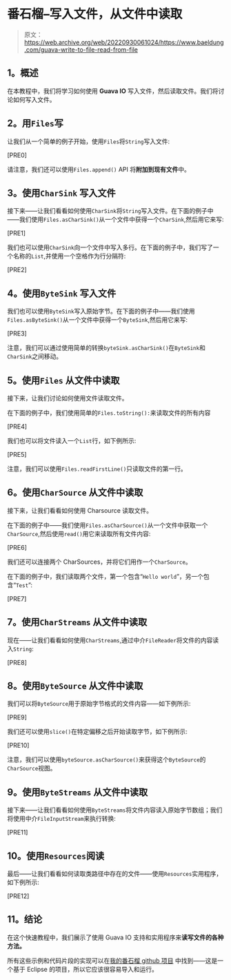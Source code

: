 # 番石榴–写入文件，从文件中读取

> 原文：<https://web.archive.org/web/20220930061024/https://www.baeldung.com/guava-write-to-file-read-from-file>

## **1。概述**

在本教程中，我们将学习如何使用 **Guava IO** 写入文件，然后读取文件。我们将讨论如何写入文件。

## **2。用`Files`写**

让我们从一个简单的例子开始，使用`Files`将`String`写入文件:

[PRE0]

请注意，我们还可以使用`Files.append()` API 将**附加到现有文件**中。

## **3。使用`CharSink`** 写入文件

接下来——让我们看看如何使用`CharSink`将`String`写入文件。在下面的例子中——我们使用`Files.asCharSink()`从一个文件中获得一个`CharSink`,然后用它来写:

[PRE1]

我们也可以使用`CharSink`向一个文件中写入多行。在下面的例子中，我们写了一个名称的`List`,并使用一个空格作为行分隔符:

[PRE2]

## **4。使用`ByteSink`** 写入文件

我们也可以使用`ByteSink`写入原始字节。在下面的例子中——我们使用`Files.asByteSink()`从一个文件中获得一个`ByteSink`,然后用它来写:

[PRE3]

注意，我们可以通过使用简单的转换`byteSink.asCharSink()`在`ByteSink`和`CharSink`之间移动。

## **5。使用`Files`** 从文件中读取

接下来，让我们讨论如何使用文件读取文件。

在下面的例子中，我们使用简单的`Files.toString():`来读取文件的所有内容

[PRE4]

我们也可以将文件读入一个`List`行，如下例所示:

[PRE5]

注意，我们可以使用`Files.readFirstLine()`只读取文件的第一行。

## **6。使用`CharSource`** 从文件中读取

接下来，让我们看看如何使用 Charsource 读取文件。

在下面的例子中——我们使用`Files.asCharSource()`从一个文件中获取一个`CharSource`,然后使用`read()`用它来读取所有文件内容:

[PRE6]

我们还可以连接两个 CharSources，并将它们用作一个`CharSource`。

在下面的例子中，我们读取两个文件，第一个包含“`Hello world`”，另一个包含“`Test`”:

[PRE7]

## **7。使用`CharStreams`** 从文件中读取

现在——让我们看看如何使用`CharStreams`,通过中介`FileReader`将文件的内容读入`String`:

[PRE8]

## **8。使用`ByteSource`** 从文件中读取

我们可以将`ByteSource`用于原始字节格式的文件内容——如下例所示:

[PRE9]

我们还可以使用`slice()`在特定偏移之后开始读取字节，如下例所示:

[PRE10]

注意，我们可以使用`byteSource.asCharSource()`来获得这个`ByteSource`的`CharSource`视图。

## **9。使用`ByteStreams`** 从文件中读取

接下来——让我们看看如何使用`ByteStreams`将文件内容读入原始字节数组；我们将使用中介`FileInputStream`来执行转换:

[PRE11]

## **10。使用`Resources`阅读**

最后——让我们看看如何读取类路径中存在的文件——使用`Resources`实用程序，如下例所示:

[PRE12]

## **11。结论**

在这个快速教程中，我们展示了使用 Guava IO 支持和实用程序来**读写文件的各种方法。**

所有这些示例和代码片段的实现可以在[我的番石榴 github 项目](https://web.archive.org/web/20221112110354/https://github.com/eugenp/tutorials/tree/master/guava-modules/guava-io "The Github Project with the impl of all examples using Guava Collections") 中找到——这是一个基于 Eclipse 的项目，所以它应该很容易导入和运行。
